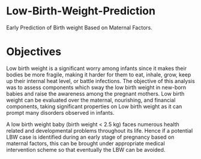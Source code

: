 # Low-Birth-Weight-Prediction
Early Prediction of Birth weight Based on Maternal Factors.

# Objectives
Low birth weight is a significant worry among infants since it makes their bodies be more fragile, making it harder for them to eat, inhale, grow, keep up their internal heat level, or battle infections. The objective of this analysis was to assess components which sway the low birth weight in new-born babies and raise the awareness among the pregnant mothers. Low birth weight can be evaluated over the maternal, nourishing, and financial components, taking significant properties on Low birth weight as it can prompt many disorders observed in infants.

A low birth weight baby (birth weight < 2.5 kg) faces numerous health related and developmental problems throughout its life. Hence if a potential LBW case is identified during an early stage of pregnancy based on maternal factors, this can be brought under appropriate medical intervention scheme so that eventually the LBW can be avoided.
